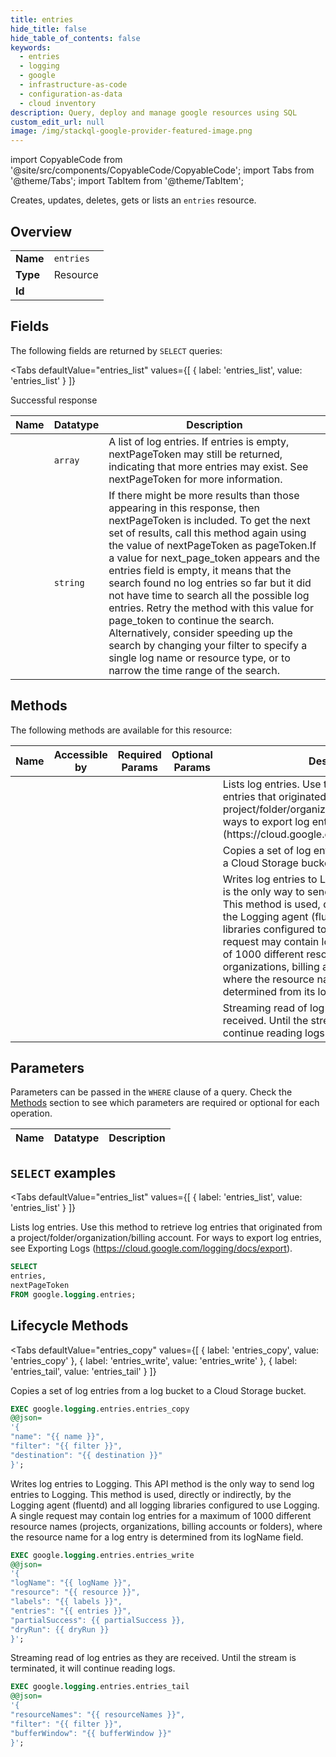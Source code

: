 ```yaml
--- 
title: entries
hide_title: false
hide_table_of_contents: false
keywords:
  - entries
  - logging
  - google
  - infrastructure-as-code
  - configuration-as-data
  - cloud inventory
description: Query, deploy and manage google resources using SQL
custom_edit_url: null
image: /img/stackql-google-provider-featured-image.png
---
```


import CopyableCode from '@site/src/components/CopyableCode/CopyableCode';
import Tabs from '@theme/Tabs';
import TabItem from '@theme/TabItem';

Creates, updates, deletes, gets or lists an <code>entries</code> resource.

## Overview
<table><tbody>
<tr><td><b>Name</b></td><td><code>entries</code></td></tr>
<tr><td><b>Type</b></td><td>Resource</td></tr>
<tr><td><b>Id</b></td><td><CopyableCode code="google.logging.entries" /></td></tr>
</tbody></table>

## Fields

The following fields are returned by `SELECT` queries:

<Tabs
    defaultValue="entries_list"
    values={[
        { label: 'entries_list', value: 'entries_list' }
    ]}
>
<TabItem value="entries_list">

Successful response

<table>
<thead>
    <tr>
    <th>Name</th>
    <th>Datatype</th>
    <th>Description</th>
    </tr>
</thead>
<tbody>
<tr>
    <td><CopyableCode code="entries" /></td>
    <td><code>array</code></td>
    <td>A list of log entries. If entries is empty, nextPageToken may still be returned, indicating that more entries may exist. See nextPageToken for more information.</td>
</tr>
<tr>
    <td><CopyableCode code="nextPageToken" /></td>
    <td><code>string</code></td>
    <td>If there might be more results than those appearing in this response, then nextPageToken is included. To get the next set of results, call this method again using the value of nextPageToken as pageToken.If a value for next_page_token appears and the entries field is empty, it means that the search found no log entries so far but it did not have time to search all the possible log entries. Retry the method with this value for page_token to continue the search. Alternatively, consider speeding up the search by changing your filter to specify a single log name or resource type, or to narrow the time range of the search.</td>
</tr>
</tbody>
</table>
</TabItem>
</Tabs>

## Methods

The following methods are available for this resource:

<table>
<thead>
    <tr>
    <th>Name</th>
    <th>Accessible by</th>
    <th>Required Params</th>
    <th>Optional Params</th>
    <th>Description</th>
    </tr>
</thead>
<tbody>
<tr>
    <td><a href="#entries_list"><CopyableCode code="entries_list" /></a></td>
    <td><CopyableCode code="select" /></td>
    <td></td>
    <td></td>
    <td>Lists log entries. Use this method to retrieve log entries that originated from a project/folder/organization/billing account. For ways to export log entries, see Exporting Logs (https://cloud.google.com/logging/docs/export).</td>
</tr>
<tr>
    <td><a href="#entries_copy"><CopyableCode code="entries_copy" /></a></td>
    <td><CopyableCode code="exec" /></td>
    <td></td>
    <td></td>
    <td>Copies a set of log entries from a log bucket to a Cloud Storage bucket.</td>
</tr>
<tr>
    <td><a href="#entries_write"><CopyableCode code="entries_write" /></a></td>
    <td><CopyableCode code="exec" /></td>
    <td></td>
    <td></td>
    <td>Writes log entries to Logging. This API method is the only way to send log entries to Logging. This method is used, directly or indirectly, by the Logging agent (fluentd) and all logging libraries configured to use Logging. A single request may contain log entries for a maximum of 1000 different resource names (projects, organizations, billing accounts or folders), where the resource name for a log entry is determined from its logName field.</td>
</tr>
<tr>
    <td><a href="#entries_tail"><CopyableCode code="entries_tail" /></a></td>
    <td><CopyableCode code="exec" /></td>
    <td></td>
    <td></td>
    <td>Streaming read of log entries as they are received. Until the stream is terminated, it will continue reading logs.</td>
</tr>
</tbody>
</table>

## Parameters

Parameters can be passed in the `WHERE` clause of a query. Check the [Methods](#methods) section to see which parameters are required or optional for each operation.

<table>
<thead>
    <tr>
    <th>Name</th>
    <th>Datatype</th>
    <th>Description</th>
    </tr>
</thead>
<tbody>
</tbody>
</table>

## `SELECT` examples

<Tabs
    defaultValue="entries_list"
    values={[
        { label: 'entries_list', value: 'entries_list' }
    ]}
>
<TabItem value="entries_list">

Lists log entries. Use this method to retrieve log entries that originated from a project/folder/organization/billing account. For ways to export log entries, see Exporting Logs (https://cloud.google.com/logging/docs/export).

```sql
SELECT
entries,
nextPageToken
FROM google.logging.entries;
```
</TabItem>
</Tabs>


## Lifecycle Methods

<Tabs
    defaultValue="entries_copy"
    values={[
        { label: 'entries_copy', value: 'entries_copy' },
        { label: 'entries_write', value: 'entries_write' },
        { label: 'entries_tail', value: 'entries_tail' }
    ]}
>
<TabItem value="entries_copy">

Copies a set of log entries from a log bucket to a Cloud Storage bucket.

```sql
EXEC google.logging.entries.entries_copy 
@@json=
'{
"name": "{{ name }}", 
"filter": "{{ filter }}", 
"destination": "{{ destination }}"
}';
```
</TabItem>
<TabItem value="entries_write">

Writes log entries to Logging. This API method is the only way to send log entries to Logging. This method is used, directly or indirectly, by the Logging agent (fluentd) and all logging libraries configured to use Logging. A single request may contain log entries for a maximum of 1000 different resource names (projects, organizations, billing accounts or folders), where the resource name for a log entry is determined from its logName field.

```sql
EXEC google.logging.entries.entries_write 
@@json=
'{
"logName": "{{ logName }}", 
"resource": "{{ resource }}", 
"labels": "{{ labels }}", 
"entries": "{{ entries }}", 
"partialSuccess": {{ partialSuccess }}, 
"dryRun": {{ dryRun }}
}';
```
</TabItem>
<TabItem value="entries_tail">

Streaming read of log entries as they are received. Until the stream is terminated, it will continue reading logs.

```sql
EXEC google.logging.entries.entries_tail 
@@json=
'{
"resourceNames": "{{ resourceNames }}", 
"filter": "{{ filter }}", 
"bufferWindow": "{{ bufferWindow }}"
}';
```
</TabItem>
</Tabs>
